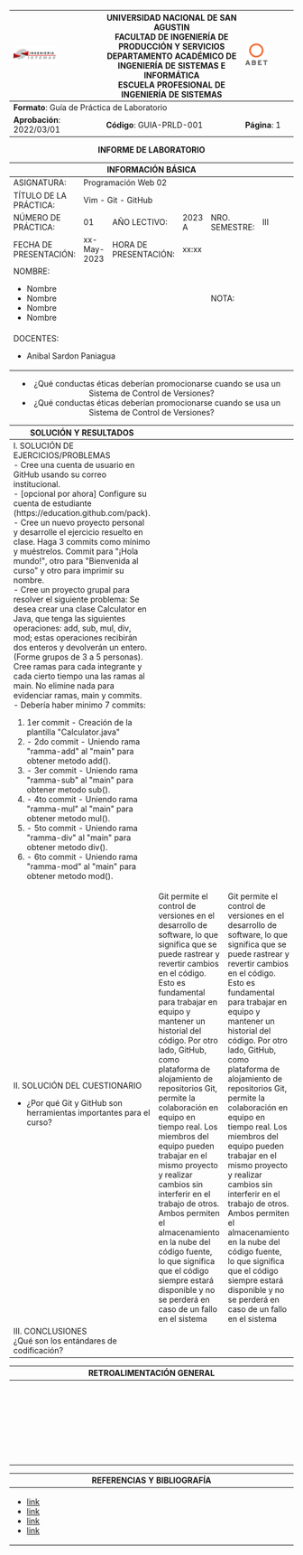 <div>
<table width="1000px">
    <theader>
        <tr>
            <td><img src="https://github.com/rescobedoq/pw2/blob/main/epis.png?raw=true" alt="EPIS" style="width:50%; height:auto"/></td>
            <th>
                <span style="font-weight:bold;">UNIVERSIDAD NACIONAL DE SAN AGUSTIN</span><br />
                <span style="font-weight:bold;">FACULTAD DE INGENIERÍA DE PRODUCCIÓN Y SERVICIOS</span><br />
                <span style="font-weight:bold;">DEPARTAMENTO ACADÉMICO DE INGENIERÍA DE SISTEMAS E INFORMÁTICA</span><br />
                <span style="font-weight:bold;">ESCUELA PROFESIONAL DE INGENIERÍA DE SISTEMAS</span>
            </th>
            <td><img src="https://github.com/rescobedoq/pw2/blob/main/abet.png?raw=true" alt="ABET" style="width:50%; height:auto"/></td>
        </tr>
    </theader>
    <tbody>
        <tr><td colspan="3"><span style="font-weight:bold;">Formato</span>: Guía de Práctica de Laboratorio</td></tr>
        <tr><td><span style="font-weight:bold;">Aprobación</span>:  2022/03/01</td><td><span style="font-weight:bold;">Código</span>: GUIA-PRLD-001</td><td><span style="font-weight:bold;">Página</span>: 1</td></tr>
    </tbody>
</table>
</div>

<div align="center">
    <span style="font-weight:bold;">INFORME DE LABORATORIO</span><br />
</div>

<div align="center">
    <table width="1000px">
        <theader>
            <tr><th colspan="6">INFORMACIÓN BÁSICA</th></tr>
        </theader>
        <tbody>
            <tr><td>ASIGNATURA:</td><td colspan="5">Programación Web 02</td></tr>
            <tr><td>TÍTULO DE LA PRÁCTICA:</td><td colspan="5">Vim - Git - GitHub</td></tr>
            <tr><td>NÚMERO DE PRÁCTICA:</td><td>01</td><td>AÑO LECTIVO:</td><td>2023 A</td><td>NRO. SEMESTRE:</td><td width="60px">  III  </td></tr>
            <tr><td>FECHA DE PRESENTACIÓN:</td><td>xx-May-2023</td><td>HORA DE PRESENTACIÓN:</td><td colspan="3">xx:xx</td></tr>
            <tr>
              <td colspan="4">NOMBRE:
                <ul>
            	    <li>Nombre</li>
            	    <li>Nombre</li>
            	    <li>Nombre</li>
            	    <li>Nombre</li>
                </ul>
              </td>
              <td>NOTA:</td><td></td>
            </tr>
            <tr>
              <td colspan="6" width="1000px">DOCENTES:
                <ul>
        	        <li>Anibal Sardon Paniagua</li>
                </ul>
              </td>
            </tr>
        </tbody>
    </table>
</div>

<div align="center">
    <table width="1000px">
        <theader>
            <tr><th>SOLUCIÓN Y RESULTADOS</th></tr>
        </theader>
        <tbody>
          <tr>
            <td>I. SOLUCIÓN DE EJERCICIOS/PROBLEMAS<br>
                - Cree una cuenta de usuario en GitHub usando su correo institucional.<br>
                - [opcional por ahora] Configure su cuenta de estudiante (https://education.github.com/pack).<br>
                - Cree un nuevo proyecto personal y desarrolle el ejercicio resuelto en clase. Haga 3 commits como mínimo y muéstrelos. Commit para "¡Hola mundo!", otro para "Bienvenida al curso" y otro para imprimir su nombre.<br>
                - Cree un proyecto grupal para resolver el siguiente problema: Se desea crear una clase Calculator en Java, que tenga las siguientes operaciones: add, sub, mul, div, mod; estas operaciones recibirán dos enteros y devolverán un entero. (Forme grupos de 3 a 5 personas). Cree ramas para cada integrante y cada cierto tiempo una las ramas al main. No elimine nada para evidenciar ramas, main y commits.<br>
                - Debería haber minimo 7 commits:<br>
                <ol>
                    <li>1er commit - Creación de la plantilla "Calculator.java" <br></li>
                    <li>- 2do commit - Uniendo rama "ramma-add" al "main" para obtener metodo add().<br></li>
                    <li>- 3er commit - Uniendo rama "ramma-sub" al "main" para obtener metodo sub().<br></li>
                    <li>- 4to commit - Uniendo rama "ramma-mul" al "main" para obtener metodo mul().<br></li>
                    <li>- 5to commit - Uniendo rama "ramma-div" al "main" para obtener metodo div().<br></li>
                    <li>- 6to commit - Uniendo rama "ramma-mod" al "main" para obtener metodo mod().<br></li>
                </ol>
            </td>
          </tr>
          <tr>
            <td>II. SOLUCIÓN DEL CUESTIONARIO<br />
              <ul>
                <li>¿Por qué Git y GitHub son herramientas importantes para el curso?<br>
                </li>
                <td>
                Git permite el control de versiones en el desarrollo de software, lo que significa que se puede rastrear y revertir cambios en el código. Esto es fundamental para trabajar en equipo y mantener un historial del código. Por otro lado, GitHub, como plataforma de alojamiento de repositorios Git, permite la colaboración en equipo en tiempo real. Los miembros del equipo pueden trabajar en el mismo proyecto y realizar cambios sin interferir en el trabajo de otros. Ambos permiten el almacenamiento en la nube del código fuente, lo que significa que el código siempre estará disponible y no se perderá en caso de un fallo en el sistema
                <br>
                </td>
      		    <li>¿Qué conductas éticas deberían promocionarse cuando se usa un Sistema de Control de Versiones?<br>
                <td>
                Git permite el control de versiones en el desarrollo de software, lo que significa que se puede rastrear y revertir cambios en el código. Esto es fundamental para trabajar en equipo y mantener un historial del código. Por otro lado, GitHub, como plataforma de alojamiento de repositorios Git, permite la colaboración en equipo en tiempo real. Los miembros del equipo pueden trabajar en el mismo proyecto y realizar cambios sin interferir en el trabajo de otros. Ambos permiten el almacenamiento en la nube del código fuente, lo que significa que el código siempre estará disponible y no se perderá en caso de un fallo en el sistema
                <br>
                </td>
                </li>
      		    	<li>¿Qué conductas éticas deberían promocionarse cuando se usa un Sistema de Control de Versiones?<br>
                </li>
    	        </ul>
            </td>
          </tr>
          <tr>
            <td>III. CONCLUSIONES<br/>
                ¿Qué son los entándares de codificación?
            </td>
          </tr>
        </tbody>
    </table>
</div>

<div align="center">
    <table width="1000px">
        <theader>
            <tr><th>RETROALIMENTACIÓN GENERAL</th></tr>
        </theader>
        <tbody>
            <tr height="150px"><td width="1000px"></td></tr>
        </tbody>
    </table>
</div>

<div align="center">
    <table width="1000px">
        <theader>
            <tr><th>REFERENCIAS Y BIBLIOGRAFÍA</th></tr>
        </theader>
        <tbody>
          <tr><td width="1000px">
              <ul>
                <li><a href="link">link</a></li>
                <li><a href="link">link</a></li>
                <li><a href="link">link</a></li>
                <li><a href="link">link</a></li>
              </ul>
              </td>
          </tr>
        </tbody>
    </table>
</div>